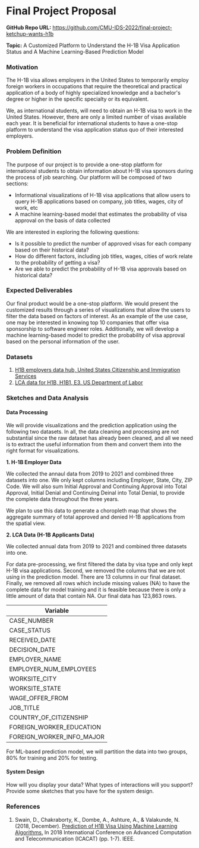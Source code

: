 # Final Project Proposal

**GitHub Repo URL:** https://github.com/CMU-IDS-2022/final-project-ketchup-wants-h1b

**Topic:** A Customized Platform to Understand the H-1B Visa Application Status and A Machine Learning-Based Prediction Model

### Motivation
The H-1B visa allows employers in the United States to temporarily employ foreign workers in occupations that require the theoretical and practical application of a body of highly specialized knowledge and a bachelor's degree or higher in the specific specialty or its equivalent.

We, as international students, will need to obtain an H-1B visa to work in the United States.  However, there are only a limited number of visas available each year. It is beneficial for international students to have a one-stop platform to understand the visa application status quo of their interested employers.

### Problem Definition
The purpose of our project is to provide a one-stop platform for international students to obtain information about H-1B visa sponsors during the process of job searching. Our platform will be composed of two sections:
- Informational visualizations of H-1B visa applications that allow users to query H-1B applications based on company, job titles, wages, city of work, etc
- A machine learning-based model that estimates the probability of visa approval on the basis of data collected

We are interested in exploring the following questions:
- Is it possible to predict the number of approved visas for each company based on their historical data?
- How do different factors, including job titles, wages, cities of work relate to the probability of getting a visa?
- Are we able to predict the probability of H-1B visa approvals based on historical data?

### Expected Deliverables
Our final product would be a one-stop platform. We would present the customized results through a series of visualizations that allow the users to filter the data based on factors of interest. As an example of the use case, one may be interested in knowing top 10 companies that offer visa sponsorship to software engineer roles. Additionally, we will develop a machine learning-based model to predict the probability of visa approval based on the personal information of the user.

### Datasets
1. [H1B employers data hub, United States Citizenship and Immigration Services](https://www.uscis.gov/tools/reports-and-studies/h-1b-employer-data-hub/h-1b-employer-data-hub-files)
2. [LCA data for H1B, H1B1, E3, US Department of Labor](https://www.dol.gov/agencies/eta/foreign-labor/performance)

### Sketches and Data Analysis

#### Data Processing
We will provide visualizations and the prediction application using the following two datasets. In all, the data cleaning and processing are not substantial since the raw dataset has already been cleaned, and all we need is to extract the useful information from them and convert them into the right format for visualizations.

**1. H-1B Employer Data**

We collected the annaul data from 2019 to 2021 and combined three datasets into one. We only kept columns including Employer, State, City, ZIP Code. We will also sum Initial Approval and Continuing Approval into Total Approval, Initial Denial and Continuing Deinal into Total Denial, to provide the complete data throughout the three years.

We plan to use this data to generate a choropleth map that shows the aggregate summary of total approved and denied H-1B applications from the spatial view.

**2. LCA Data (H-1B Applicants Data)**

We collected annual data from 2019 to 2021 and combined three datasets into one.

For data pre-processing, we first filtered the data by visa type and only kept H-1B visa applications. Second, we removed the columns that we are not using in the prediction model. There are 13 columns in our final dataset. Finally, we removed all rows which include missing values (NA) to have the complete data for model training and it is feasible because there is only a little amount of data that contain NA. Our final data has 123,863 rows.

| Variable      |
| ------------- |
| CASE_NUMBER   |
| CASE_STATUS   |
| RECEIVED_DATE |
| DECISION_DATE |
| EMPLOYER_NAME |
| EMPLOYER_NUM_EMPLOYEES|
| WORKSITE_CITY |
| WORKSITE_STATE|
| WAGE_OFFER_FROM|
| JOB_TITLE     |
| COUNTRY_OF_CITIZENSHIP|
| FOREIGN_WORKER_EDUCATION|
| FOREIGN_WORKER_INFO_MAJOR|

For ML-based prediction model, we will partition the data into two groups, 80% for training and 20% for testing.

#### System Design
How will you display your data? What types of interactions will you support? Provide some sketches that you have for the system design.

### References
1. Swain, D., Chakraborty, K., Dombe, A., Ashture, A., & Valakunde, N. (2018, December). [Prediction of H1B Visa Using Machine Learning Algorithms.](https://ieeexplore.ieee.org/abstract/document/8933628?casa_token=kw9Mm8Q-unoAAAAA:U80awNcdpk4JT3KkKXAomHdGDWywIcO4MUl-BGwBuJqJd5NhPpzb1DKgNTsfCzlQuONylqyIlg) In 2018 International Conference on Advanced Computation and Telecommunication (ICACAT) (pp. 1-7). IEEE.
